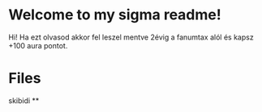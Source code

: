 # Welcome to my sigma readme!

Hi! Ha ezt olvasod akkor fel leszel mentve 2évig a fanumtax alól és kapsz +100 aura pontot.


# Files

skibidi **
